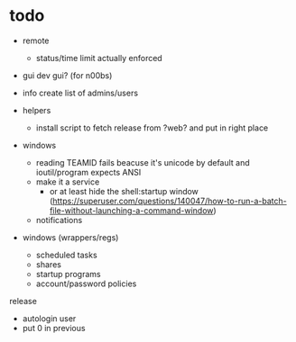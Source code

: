 # todo

- remote
    - status/time limit actually enforced

- gui
    dev gui? (for n00bs)

- info
    create list of admins/users

- helpers
    - install script to fetch release from ?web? and put in right place

- windows
    - reading TEAMID fails beacuse it's unicode by default and ioutil/program expects ANSI
    - make it a service
        - or at least hide the shell:startup window (https://superuser.com/questions/140047/how-to-run-a-batch-file-without-launching-a-command-window)
    - notifications

- windows (wrappers/regs)
    - scheduled tasks
    - shares
    - startup programs
    - account/password policies

 release
 - autologin user
 - put 0 in previous
